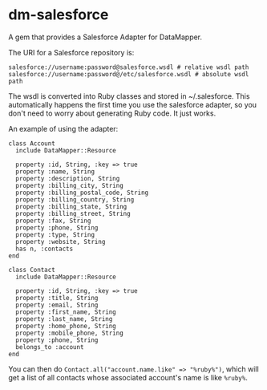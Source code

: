 dm-salesforce
=============

A gem that provides a Salesforce Adapter for DataMapper.

The URI for a Salesforce repository is:

    salesforce://username:password@salesforce.wsdl # relative wsdl path
    salesforce://username:password@/etc/salesforce.wsdl # absolute wsdl path
    
The wsdl is converted into Ruby classes and stored in ~/.salesforce. This automatically
happens the first time you use the salesforce adapter, so you don't need to worry about
generating Ruby code. It just works.

An example of using the adapter:

    class Account
      include DataMapper::Resource
    
      property :id, String, :key => true
      property :name, String
      property :description, String
      property :billing_city, String
      property :billing_postal_code, String
      property :billing_country, String
      property :billing_state, String
      property :billing_street, String
      property :fax, String
      property :phone, String
      property :type, String
      property :website, String
      has n, :contacts
    end

    class Contact
      include DataMapper::Resource
  
      property :id, String, :key => true
      property :title, String
      property :email, String
      property :first_name, String
      property :last_name, String
      property :home_phone, String
      property :mobile_phone, String
      property :phone, String
      belongs_to :account
    end

You can then do `Contact.all("account.name.like" => "%ruby%")`, which will get a list of all contacts
whose associated account's name is like `%ruby%`.